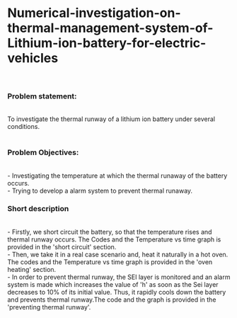 # Numerical-investigation-on-thermal-management-system-of-Lithium-ion-battery-for-electric-vehicles </br>
</br>

### Problem statement:</br>
</br>
To investigate the thermal runway of a lithium ion battery under several conditions.</br>
</br>

### Problem Objectives:
</br>
- Investigating the temperature at which the thermal runaway of the battery occurs.</br>
- Trying to develop a alarm system to prevent thermal runaway.</br>

### Short description</br>
</br>
- Firstly, we short circuit the battery, so that the temperature rises and thermal runway occurs. The Codes and the Temperature vs time graph is provided in the 'short circuit' section.</br>
- Then, we take it in a real case scenario and, heat it naturally in a hot oven. The codes and the Temperature vs time graph is provided in the 'oven heating' section.</br>
- In order to prevent thermal runway, the SEI layer is monitored and an alarm system is made which increases the value of 'h' as soon as the Sei layer decreases to 10% of its initial value. Thus, it rapidly cools down the battery and prevents thermal runway.The code and the graph is provided in the 'preventing thermal runway'.
